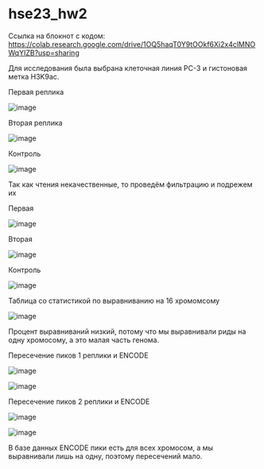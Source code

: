 # hse23_hw2

Ссылка на блокнот с кодом: https://colab.research.google.com/drive/1OQ5haqT0Y9tOOkf6Xi2x4clMNOWqYIZB?usp=sharing

Для исследования была выбрана клеточная линия PC-3 и гистоновая метка H3K9ac.

Первая реплика

![image](https://user-images.githubusercontent.com/115100892/222229366-27e32df5-b801-4f03-b9f0-33d705257228.png)

Вторая реплика

![image](https://user-images.githubusercontent.com/115100892/222229647-744b9247-4050-4fee-b0ce-96f5191cc70b.png)

Контроль

![image](https://user-images.githubusercontent.com/115100892/222229859-11ff538f-2f4f-4c7a-a8bc-63c67e4eee02.png)


Так как чтения некачественные, то проведём фильтрацию и подрежем их

Первая 

![image](https://user-images.githubusercontent.com/115100892/222232593-6963d19d-caf1-49e5-b549-5527e85f62f1.png)


Вторая

![image](https://user-images.githubusercontent.com/115100892/222233856-30ea763b-f053-45c2-86d8-947392d12818.png)


Контроль

![image](https://user-images.githubusercontent.com/115100892/222234155-0e693aef-abf4-43d2-a3ec-7114f2e58c74.png)


Таблица со статистикой по выравниванию на 16 хромомсому

![image](https://user-images.githubusercontent.com/115100892/222254227-567f5b97-1ac7-4bc2-be8a-0ae1e1550fa3.png)

Процент выравниваний низкий, потому что мы выравнивали риды на одну хромосому, а это малая часть генома.



Пересечение пиков 1 реплики и ENCODE

![image](https://user-images.githubusercontent.com/115100892/222255138-5e36d69c-bccf-40fd-a8e5-fb46afd3ac09.png)

![image](https://user-images.githubusercontent.com/115100892/222255192-92b8d298-0685-4009-b918-fecaef6bd16f.png)


Пересечение пиков 2 реплики и ENCODE

![image](https://user-images.githubusercontent.com/115100892/222255255-00ce5f1e-48ef-4ca7-87e3-49b8bd8c53dc.png)

![image](https://user-images.githubusercontent.com/115100892/222255280-3bf3a670-aa5c-4d56-b912-8567b9796aac.png)


В базе данных ENCODE пики есть для всех хромосом, а мы выравнивали лишь на одну, поэтому пересечений мало.
